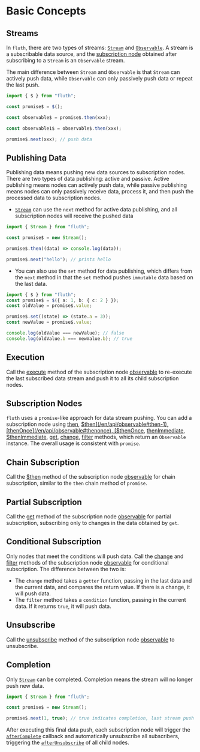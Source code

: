 # Basic Concepts

## Streams

In `fluth`, there are two types of streams: [`Stream`](/en/api/stream) and [`Observable`](/en/api/observable). A stream is a subscribable data source, and the [subscription node](#subscription-nodes) obtained after subscribing to a `Stream` is an `Observable` stream.

The main difference between `Stream` and `Observable` is that `Stream` can actively push data, while `Observable` can only passively push data or repeat the last push.

```typescript
import { $ } from "fluth";

const promise$ = $();

const observable$ = promise$.then(xxx);

const observable1$ = observable$.then(xxx);

promise$.next(xxx); // push data
```

## Publishing Data

Publishing data means pushing new data sources to subscription nodes. There are two types of data publishing: active and passive. Active publishing means nodes can actively push data, while passive publishing means nodes can only passively receive data, process it, and then push the processed data to subscription nodes.

- [`Stream`](/en/api/stream) can use the `next` method for active data publishing, and all subscription nodes will receive the pushed data

```typescript
import { Stream } from "fluth";

const promise$ = new Stream();

promise$.then((data) => console.log(data));

promise$.next("hello"); // prints hello
```

- You can also use the `set` method for data publishing, which differs from the `next` method in that the `set` method pushes `immutable` data based on the last data.

```typescript
import { $ } from "fluth";
const promise$ = $({ a: 1, b: { c: 2 } });
const oldValue = promise$.value;

promise$.set((state) => (state.a = 3));
const newValue = promise$.value;

console.log(oldValue === newValue); // false
console.log(oldValue.b === newValue.b); // true
```

## Execution

Call the [execute](/en/api/observable#execute) method of the subscription node [observable](/en/api/observable) to re-execute the last subscribed data stream and push it to all its child subscription nodes.

## Subscription Nodes

`fluth` uses a `promise`-like approach for data stream pushing. You can add a subscription node using [then](/en/api/observable#then), [$then](/en/api/observable#then-1), [thenOnce](/en/api/observable#thenonce), [$thenOnce](/en/api/observable#thenonce-1), [thenImmediate](/en/api/observable#thenimmediate), [$thenImmediate](/en/api/observable#thenimmediate-1), [get](/en/api/observable#get), [change](/en/api/observable#change), [filter](/en/api/observable#filter) methods, which return an `Observable` instance. The overall usage is consistent with `promise`.

## Chain Subscription

Call the [$then](/en/api/observable#then-1) method of the subscription node [observable](/en/api/observable) for chain subscription, similar to the `then` chain method of `promise`.

## Partial Subscription

Call the [get](/en/api/observable#get) method of the subscription node [observable](/en/api/observable) for partial subscription, subscribing only to changes in the data obtained by `get`.

## Conditional Subscription

Only nodes that meet the conditions will push data. Call the [change](/en/api/observable#change) and [filter](/en/api/observable#filter) methods of the subscription node [observable](/en/api/observable) for conditional subscription. The difference between the two is:

- The `change` method takes a `getter` function, passing in the last data and the current data, and compares the return value. If there is a change, it will push data.
- The `filter` method takes a `condition` function, passing in the current data. If it returns `true`, it will push data.

## Unsubscribe

Call the [unsubscribe](/en/api/observable#unsubscribe) method of the subscription node [observable](/en/api/observable) to unsubscribe.

## Completion

Only [`Stream`](/en/api/stream) can be completed. Completion means the stream will no longer push new data.

```typescript
import { Stream } from "fluth";

const promise$ = new Stream();

promise$.next(1, true); // true indicates completion, last stream push
```

After executing this final data push, each subscription node will trigger the [`afterComplete`](/en/api/observable#aftercomplete) callback and automatically unsubscribe all subscribers, triggering the [`afterUnsubscribe`](/en/api/observable#afterunsubscribe) of all child nodes.
